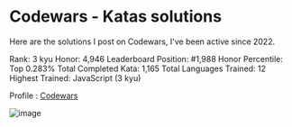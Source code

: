 # Codewars - Katas solutions

Here are the solutions I post on Codewars, I've been active since 2022.

Rank: 3 kyu
Honor: 4,946
Leaderboard Position: #1,988
Honor Percentile: Top 0.283%
Total Completed Kata: 1,165
Total Languages Trained: 12
Highest Trained: JavaScript (3 kyu)

Profile : [Codewars](https://www.codewars.com/users/Sancti0n)

![image](https://www.codewars.com/users/Sancti0n/badges/large)